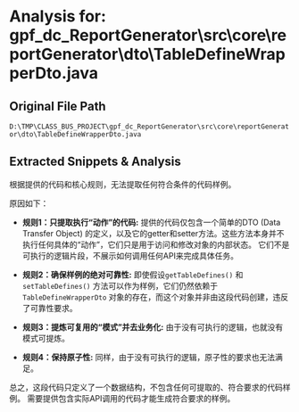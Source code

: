 # Analysis for: gpf_dc_ReportGenerator\src\core\reportGenerator\dto\TableDefineWrapperDto.java

## Original File Path
`D:\TMP\CLASS_BUS_PROJECT\gpf_dc_ReportGenerator\src\core\reportGenerator\dto\TableDefineWrapperDto.java`

## Extracted Snippets & Analysis
根据提供的代码和核心规则，无法提取任何符合条件的代码样例。

原因如下：

* **规则1：只提取执行“动作”的代码:**  提供的代码仅包含一个简单的DTO (Data Transfer Object) 的定义，以及它的getter和setter方法。这些方法本身并不执行任何具体的“动作”，它们只是用于访问和修改对象的内部状态。  它们不是可执行的逻辑片段，不展示如何调用任何API来完成具体任务。

* **规则2：确保样例的绝对可靠性:**  即使假设`getTableDefines()` 和 `setTableDefines()` 方法可以作为样例，它们仍然依赖于 `TableDefineWrapperDto` 对象的存在，而这个对象并非由这段代码创建，违反了可靠性要求。

* **规则3：提炼可复用的“模式”并去业务化:**  由于没有可执行的逻辑，也就没有模式可提炼。

* **规则4：保持原子性:**  同样，由于没有可执行的逻辑，原子性的要求也无法满足。


总之，这段代码只定义了一个数据结构，不包含任何可提取的、符合要求的代码样例。  需要提供包含实际API调用的代码才能生成符合要求的样例。
